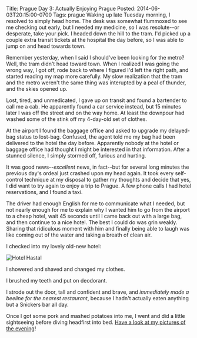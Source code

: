Title: Prague Day 3: Actually Enjoying Prague
Posted: 2014-06-03T20:15:00-0700
Tags:
    prague
Waking up late Tuesday morning, I resolved to simply head home. The desk was somewhat flummoxed to see me checking out early, but I needed my medicine, so I was resolute--or desperate, take your pick. I headed down the hill to the tram. I'd picked up a couple extra transit tickets at the hospital the day before, so I was able to jump on and head towards town.

Remember yesterday, when I said I should've been looking for the metro? Well, the tram didn't head toward town. When I realized I was going the wrong way, I got off, rode back to where I figured I'd left the right path, and started reading my map more carefully. My slow realization that the tram and the metro weren't the same thing was interupted by a peal of thunder, and the skies opened up.

Lost, tired, and unmedicated, I gave up on transit and found a bartender to call me a cab. He apparently found a car service instead, but 15 minutes later I was off the street and on the way home. At least the downpour had washed some of the stink off my 4-day-old set of clothes.

At the airport I found the baggage office and asked to upgrade my delayed-bag status to lost-bag. Confused, the agent told me my bag had been delivered to the hotel the day before. Apparently nobody at the hotel or baggage office had thought I might be interested in that information. After a stunned silence, I simply stormed off, furious and hurting.

It was good news--_excellent_ news, in fact--but for several long minutes the previous day's ordeal just crashed upon my head again. It took every self-control technique at my disposal to gather my thoughts and decide that yes, I did want to try again to enjoy a trip to Prague. A few phone calls I had hotel reservations, and I found a taxi.

The driver had enough English for me to communicate what I needed, but not nearly enough for me to explain why I wanted him to go from the airport to a cheap hotel, wait 45 seconds until I came back out with a large bag, and then continue to a nice hotel. The best I could do was grin weakly. Sharing that ridiculous moment with him and finally being able to laugh was like coming out of the water and taking a breath of clean air.

I checked into my lovely old-new hotel:

![Hotel Hastal](https://cdn.andrewlorente.com/dfa7d5fdcd01f04d903e261bbfe7a640b7009343_small)

I showered and shaved and changed my clothes.

I brushed my teeth and put on deodorant.

I strode out the door, tall and confident and brave, and _immediately made a beeline for the nearest restaurant_, because I hadn't actually eaten anything but a Snickers bar all day.

Once I got some pork and mashed potatoes into me, I went and did a little sightseeing before diving headfirst into bed. [Have a look at my pictures of the evening](https://catsnap.andrewlorente.com/image/1935)!
